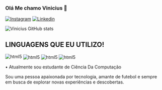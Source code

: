 ### Olá Me chamo Vinicius 👋

[![Instagram](https://img.shields.io/badge/Instagram-E4405F?style=for-the-badge&logo=instagram&logoColor=white)](https://instagram.com/v11nicius_)
[![Linkedin](https://img.shields.io/badge/LinkedIn-0077B5?style=for-the-badge&logo=linkedin&logoColor=white)](https://www.linkedin.com/in/vinicius-marques-571a652b0/)

 ![Vinicius GitHub stats](https://github-readme-stats.vercel.app/api?username=V11nicius&show_icons=true&theme=dracula)

 ## LINGUAGENS QUE EU UTILIZO!

 <div style="display: inline_block">
   <img align="centet" alt="html5" src="https://img.shields.io/badge/C%23-239120?style=for-the-badge&logo=c-sharp&logoColor=white"/>
   <img align="center" alt="html5" src="https://img.shields.io/badge/JavaScript-323330?style=for-the-badge&logo=javascript&logoColor=F7DF1E"/>
   <img align="center" alt="html5" src="https://img.shields.io/badge/C-00599C?style=for-the-badge&logo=c&logoColor=white"/>
   <img align="center" alt="html5" src="https://img.shields.io/badge/Python-14354C?style=for-the-badge&logo=python&logoColor=white"/>
</div>

• Atualmente sou estudante de Ciência Da Computação<br>

Sou uma pessoa apaixonada por tecnologia, amante de futebol e sempre em busca de explorar novas experiências e descobertas.
